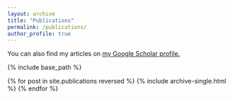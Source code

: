 ```yaml
---
layout: archive
title: "Publications"
permalink: /publications/
author_profile: true
---
```


  You can also find my articles on <u><a href="{https://scholar.google.com/citations?user=U_fAseUAAAAJ&hl=en&authuser=2&oi=ao}">my Google Scholar profile</a>.</u>

{% include base_path %}

{% for post in site.publications reversed %}
  {% include archive-single.html %}
{% endfor %}
